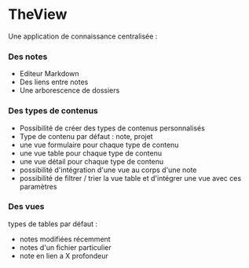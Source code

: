 # TheView

Une application de connaissance centralisée :

### Des notes
- Editeur Markdown
- Des liens entre notes
- Une arborescence de dossiers
 

### Des types de contenus
- Possibilité de créer des types de contenus personnalisés
- Type de contenu par défaut : note, projet
- une vue formulaire pour chaque type de contenu
- une vue table pour chaque type de contenu
- une vue détail pour chaque type de contenu 
- possibilité d'intégration d'une vue au corps d'une note
- possibilité de filtrer / trier la vue table et d'intégrer une vue avec ces paramètres

### Des vues
types de tables par défaut :
  - notes modifiées récemment
  - notes d'un fichier particulier
  - note en lien a X profondeur
 



